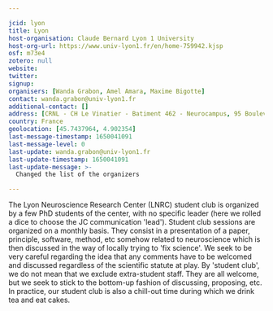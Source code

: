 ```yaml
---

jcid: lyon
title: Lyon
host-organisation: Claude Bernard Lyon 1 University
host-org-url: https://www.univ-lyon1.fr/en/home-759942.kjsp
osf: m73e4
zotero: null
website: 
twitter: 
signup: 
organisers: [Wanda Grabon, Amel Amara, Maxime Bigotte]
contact: wanda.grabon@univ-lyon1.fr
additional-contact: []
address: [CRNL - CH Le Vinatier - Batiment 462 - Neurocampus, 95 Boulevard Pinel, 69500 Bron]
country: France
geolocation: [45.7437964, 4.902354]
last-message-timestamp: 1650041091
last-message-level: 0
last-update: wanda.grabon@univ-lyon1.fr
last-update-timestamp: 1650041091
last-update-message: >-
  Changed the list of the organizers

---
```


The Lyon Neuroscience Research Center (LNRC) student club is organized by a few PhD students of the center, with no specific leader (here we rolled a dice to choose the JC communication 'lead'). Student club sessions are
organized on a monthly basis. They consist in a presentation of a paper, principle, software, method, etc somehow related to neuroscience which is then discussed in the way of locally trying to 'fix science'. 
We seek to be very careful regarding the idea that any comments have to be welcomed and discussed regardless of the scientific statute at play. By 'student club', we do not mean that we exclude extra-student staff. 
They are all welcome, but we seek to stick to the bottom-up fashion of discussing, proposing, etc. In practice, our student club is also a chill-out time during which we drink tea and eat cakes.
